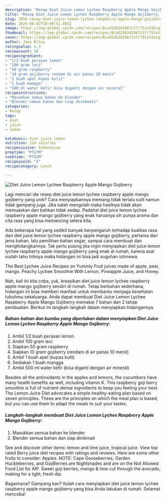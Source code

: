 ```yaml
---
description: "Resep Diet Juice Lemon Lychee Raspberry Apple Mango Gojiberry, Enak Banget"
title: "Resep Diet Juice Lemon Lychee Raspberry Apple Mango Gojiberry, Enak Banget"
slug: 3956-resep-diet-juice-lemon-lychee-raspberry-apple-mango-gojiberry-enak-banget
date: 2020-08-02T18:40:51.803Z
image: https://img-global.cpcdn.com/recipes/8cad2d6242967c5f/751x532cq70/diet-juice-lemon-lychee-raspberry-apple-mango-gojiberry-foto-resep-utama.jpg
thumbnail: https://img-global.cpcdn.com/recipes/8cad2d6242967c5f/751x532cq70/diet-juice-lemon-lychee-raspberry-apple-mango-gojiberry-foto-resep-utama.jpg
cover: https://img-global.cpcdn.com/recipes/8cad2d6242967c5f/751x532cq70/diet-juice-lemon-lychee-raspberry-apple-mango-gojiberry-foto-resep-utama.jpg
author: Jane Riley
ratingvalue: 4.3
reviewcount: 10
recipeingredient:
- "1/2 buah perasan lemon"
- "100 gram leci"
- "50 gram raspberry"
- "10 gram gojiberry rendam di air panas 10 menit"
- "1 buah apel kupas kulit"
- "1 buah mangga"
- "500 ml water kefir bisa diganti dengan air mineral"
recipeinstructions:
- "Masukkan semua bahan ke blender"
- "Blender semua bahan dan siap dinikmati"
categories:
- Resep
tags:
- diet
- juice
- lemon

katakunci: diet juice lemon 
nutrition: 124 calories
recipecuisine: Indonesian
preptime: "PT27M"
cooktime: "PT52M"
recipeyield: "3"
recipecategory: Lunch

---
```



![Diet Juice Lemon Lychee Raspberry Apple Mango Gojiberry](https://img-global.cpcdn.com/recipes/8cad2d6242967c5f/751x532cq70/diet-juice-lemon-lychee-raspberry-apple-mango-gojiberry-foto-resep-utama.jpg)

Lagi mencari ide resep diet juice lemon lychee raspberry apple mango gojiberry yang unik? Cara menyiapkannya memang tidak terlalu sulit namun tidak gampang juga. Jika salah mengolah maka hasilnya tidak akan memuaskan dan bahkan tidak sedap. Padahal diet juice lemon lychee raspberry apple mango gojiberry yang enak harusnya sih punya aroma dan cita rasa yang bisa memancing selera kita.

Ada beberapa hal yang sedikit banyak berpengaruh terhadap kualitas rasa dari diet juice lemon lychee raspberry apple mango gojiberry, pertama dari jenis bahan, lalu pemilihan bahan segar, sampai cara membuat dan menghidangkannya. Tak perlu pusing jika ingin menyiapkan diet juice lemon lychee raspberry apple mango gojiberry yang enak di rumah, karena asal sudah tahu triknya maka hidangan ini bisa jadi suguhan istimewa.

The Best Lychee Juice Recipes on Yummly Fruit juices made of apple, pear, mango. Peachy Lychee Smoothie With Lemon, Pineapple Juice, and Honey.


Nah, kali ini kita coba, yuk, kreasikan diet juice lemon lychee raspberry apple mango gojiberry sendiri di rumah. Tetap berbahan sederhana, hidangan ini bisa memberi manfaat untuk membantu menjaga kesehatan tubuhmu sekeluarga. Anda dapat membuat Diet Juice Lemon Lychee Raspberry Apple Mango Gojiberry memakai 7 bahan dan 2 tahap pembuatan. Berikut ini langkah-langkah dalam menyiapkan hidangannya.

<!--inarticleads1-->

##### Bahan-bahan dan bumbu yang diperlukan dalam menyiapkan Diet Juice Lemon Lychee Raspberry Apple Mango Gojiberry:

1. Ambil 1/2 buah perasan lemon
1. Ambil 100 gram leci
1. Siapkan 50 gram raspberry
1. Siapkan 10 gram gojiberry (rendam di air panas 10 menit)
1. Ambil 1 buah apel (kupas kulit)
1. Sediakan 1 buah mangga
1. Ambil 500 ml water kefir (bisa diganti dengan air mineral)


Besides all the antioxidants in the apples and lemons, the cucumbers have many health benefits as well, including vitamin K. This raspberry goji berry smoothie is full of nutrient-dense ingredients to keep you feeling your best. The Lemon Juice Diet advocates a simple healthy-eating plan based on seven principles. These are the principles on which the meal plan is based, but you can use them to adapt the meals to suit your tastes. 

<!--inarticleads2-->

##### Langkah-langkah membuat Diet Juice Lemon Lychee Raspberry Apple Mango Gojiberry:

1. Masukkan semua bahan ke blender
1. Blender semua bahan dan siap dinikmati


See and discover other items: lemon and lime juice, tropical juice. View top rated Berry juice diet recipes with ratings and reviews. Here are some other fruits to consider: Apples. NOTE: Cape Gooseberries, Garden Huckleberries, and GojiBerries are Nightshades and are on the Not Allowed Food List for AIP. Sweet goji berries, mango &amp; lime cut through the avocado, making for a light, fresh dip. 

Bagaimana? Gampang kan? Itulah cara menyiapkan diet juice lemon lychee raspberry apple mango gojiberry yang bisa Anda lakukan di rumah. Selamat mencoba!
